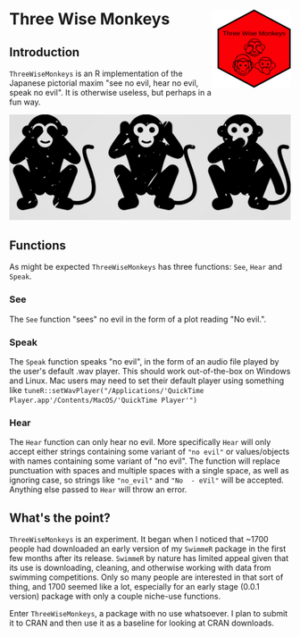 # Three Wise Monkeys <img src="inst/logos/hex_logo.png" width="131px" height="140px" align="right" style="padding-left:10px;background-color:white;" />

## Introduction
`ThreeWiseMonkeys` is an R implementation of the Japanese pictorial maxim "see no evil, hear no evil, speak no evil".  It is otherwise useless, but perhaps in a fun way.

![](inst/logos/Monkeys_Horizontal.png)


## Functions
As might be expected `ThreeWiseMonkeys` has three functions: `See`, `Hear` and `Speak`.

### See
The `See` function "sees" no evil in the form of a plot reading "No evil.".

### Speak
The `Speak` function speaks "no evil", in the form of an audio file played by the user's default .wav player.  This should work out-of-the-box on Windows and Linux.  Mac users may need to set their default player using something like `tuneR::setWavPlayer("/Applications/'QuickTime Player.app'/Contents/MacOS/'QuickTime Player'")`

### Hear
The `Hear` function can only hear no evil.  More specifically `Hear` will only accept either strings containing some variant of `"no evil"` or values/objects with names containing some variant of "no evil".  The function will replace punctuation with spaces and multiple spaces with a single space, as well as ignoring case, so strings like `"no_evil"` and `"No  - eVil"` will be accepted.  Anything else passed to `Hear` will throw an error.

## What's the point?
`ThreeWiseMonkeys` is an experiment.  It began when I noticed that ~1700 people had downloaded an early version of my `SwimmeR` package in the first few months after its release.  `SwimmeR` by nature has limited appeal given that its use is downloading, cleaning, and otherwise working with data from swimming competitions.  Only so many people are interested in that sort of thing, and 1700 seemed like a lot, especially for an early stage (0.0.1 version) package with only a couple niche-use functions.

Enter `ThreeWiseMonkeys`, a package with no use whatsoever.  I plan to submit it to CRAN and then use it as a baseline for looking at CRAN downloads.
